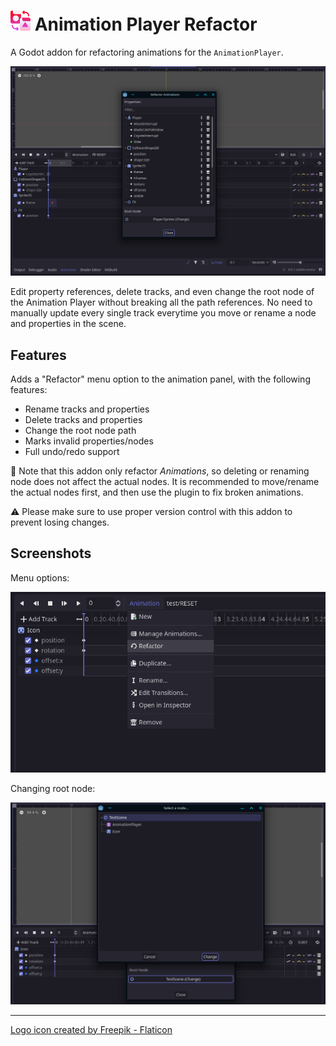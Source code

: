 # <img src="icon.png" height="32px" /> Animation Player Refactor
A Godot addon for refactoring animations for the `AnimationPlayer`. 

![Refactor dialogue](screenshots/refactor-dialogue.png)

Edit property references, delete tracks, and even change the root node of the Animation Player without breaking all the path references. No need to manually update every single track everytime you move or rename a node and properties in the scene.


## Features
Adds a "Refactor" menu option to the animation panel, with the following features:
 - Rename tracks and properties
 - Delete tracks and properties
 - Change the root node path
 - Marks invalid properties/nodes
 - Full undo/redo support

📄 Note that this addon only refactor *Animations*, so deleting or renaming node does not affect the actual nodes. It is recommended to move/rename the actual nodes first, and then use the plugin to fix broken animations.

⚠️ Please make sure to use proper version control with this addon to prevent losing changes.

## Screenshots

Menu options:

![New menu option](screenshots/new-menu-option.png)

Changing root node:

![Change root node](screenshots/change-root-node.png)

<hr />

<a href="https://www.flaticon.com/free-icons/refactoring" title="refactoring icons">Logo icon created by Freepik - Flaticon</a>
